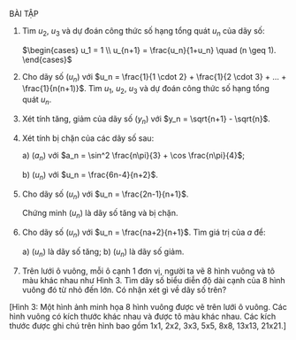 BÀI TẬP

1. Tìm $u_2$, $u_3$ và dự đoán công thức số hạng tổng quát $u_n$ của dãy số:

   $\begin{cases}
   u_1 = 1 \\
   u_{n+1} = \frac{u_n}{1+u_n} \quad (n \geq 1).
   \end{cases}$

2. Cho dãy số $(u_n)$ với $u_n = \frac{1}{1 \cdot 2} + \frac{1}{2 \cdot 3} + ... + \frac{1}{n(n+1)}$. Tìm $u_1$, $u_2$, $u_3$ và dự đoán công thức số hạng tổng quát $u_n$.

3. Xét tính tăng, giảm của dãy số $(y_n)$ với $y_n = \sqrt{n+1} - \sqrt{n}$.

4. Xét tính bị chặn của các dãy số sau:

   a) $(a_n)$ với $a_n = \sin^2 \frac{n\pi}{3} + \cos \frac{n\pi}{4}$;

   b) $(u_n)$ với $u_n = \frac{6n-4}{n+2}$.

5. Cho dãy số $(u_n)$ với $u_n = \frac{2n-1}{n+1}$.

   Chứng minh $(u_n)$ là dãy số tăng và bị chặn.

6. Cho dãy số $(u_n)$ với $u_n = \frac{na+2}{n+1}$. Tìm giá trị của $a$ để:

   a) $(u_n)$ là dãy số tăng;
   b) $(u_n)$ là dãy số giảm.

7. Trên lưới ô vuông, mỗi ô cạnh 1 đơn vị, người ta vẽ 8 hình vuông và tô màu khác nhau như Hình 3. Tìm dãy số biểu diễn độ dài cạnh của 8 hình vuông đó từ nhỏ đến lớn. Có nhận xét gì về dãy số trên?

[Hình 3: Một hình ảnh minh họa 8 hình vuông được vẽ trên lưới ô vuông. Các hình vuông có kích thước khác nhau và được tô màu khác nhau. Các kích thước được ghi chú trên hình bao gồm 1x1, 2x2, 3x3, 5x5, 8x8, 13x13, 21x21.]